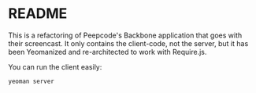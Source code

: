 # README

This is a refactoring of Peepcode's Backbone application that goes with their screencast. It only contains the client-code, not the server, but it has been Yeomanized and re-architected to work with Require.js.

You can run the client easily:

    yeoman server
